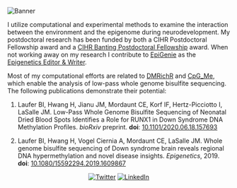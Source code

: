 ![Banner](https://pbs.twimg.com/profile_banners/1419589106/1589310562/1500x500)

I utilize computational and experimental methods to examine the interaction between the environment and the epigenome during neurodevelopment. My postdoctoral research has been funded by both a CIHR Postdoctoral Fellowship award and a [CIHR Banting Postdoctoral Fellowship](http://banting.fellowships-bourses.gc.ca/en/2018-2019-eng.html) award. When not working away on my research I contribute to [EpiGenie](http://epigenie.com) as the [Epigenetics Editor & Writer](https://epigenie.com/who-is-epigenie/). 

Most of my computational efforts are related to [DMRichR](https://github.com/ben-laufer/DMRichR) and [CpG_Me](https://github.com/ben-laufer/CpG_Me), which enable the analysis of low-pass whole genome bisulfite sequencing. 
The following publications demonstrate their potential: 

1) Laufer BI, Hwang H, Jianu JM, Mordaunt CE, Korf IF, Hertz-Picciotto I, LaSalle JM. Low-Pass Whole Genome Bisulfite Sequencing of Neonatal Dried Blood Spots Identifies a Role for RUNX1 in Down Syndrome DNA Methylation Profiles. *bioRxiv* preprint. **doi**: [10.1101/2020.06.18.157693](https://doi.org/10.1101/2020.06.18.157693)

2) Laufer BI, Hwang H, Vogel Ciernia A, Mordaunt CE, LaSalle JM. Whole genome bisulfite sequencing of Down syndrome brain reveals regional DNA hypermethylation and novel disease insights. *Epigenetics*, 2019. **doi**: [10.1080/15592294.2019.1609867](https://doi.org/10.1080/15592294.2019.1609867)
  
 <p align="center">
  <a href="https://twitter.com/laufer_ben"><img src="https://img.shields.io/twitter/follow/laufer_ben?style=social" alt="Twitter"></a>
  <a href="https://www.linkedin.com/in/ben-laufer-539a496a/"><img src="https://img.shields.io/badge/LinkedIn--_.svg?style=social&logo=linkedin" alt="LinkedIn"></a>
</p>
